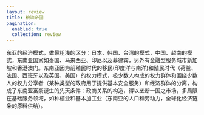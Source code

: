 ```yaml
---
layout: review
title: 粮油帝国
pagination:
  enabled: true
  collection: review	
---
```

东亚的经济模式，做最粗浅的区分：日本、韩国、台湾的模式，中国、越南的模式，东南亚国家如泰国、马来西亚、印尼以及菲律宾，另外有金融型服务城市新加坡和香港澳门。东南亚因为前殖民时代的移民(印度洋与南洋)和殖民时代（荷兰、法国、西班牙以及英国、美国）的权力模式，极少数人构成的权力群体和围绕少数人的权力分享者（某种类型的政府用于提供基本安全服务）和经济群体的分离，构成了东南亚富豪诞生的先天条件：政商关系的构造，得以垄断一国之市场，多局限在基础服务领域，如种植业和基本加工业（东南亚的人口和劳动力，全球化经济链条的原料供给）。

